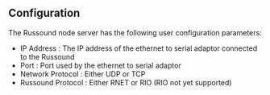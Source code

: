 ## Configuration

The Russound node server has the following user configuration parameters:

- IP Address       : The IP address of the ethernet to serial adaptor connected to the Russound
- Port             : Port used by the ethernet to serial adaptor
- Network Protocol : Either UDP or TCP
- Russound Protocol : Either RNET or RIO (RIO not yet supported)
